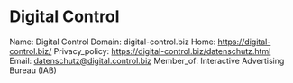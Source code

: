 
# Digital Control

Name: Digital Control
Domain: digital-control.biz
Home: https://digital-control.biz/
Privacy_policy: https://digital-control.biz/datenschutz.html
Email: datenschutz@digital.control.biz
Member_of: Interactive Advertising Bureau (IAB)
